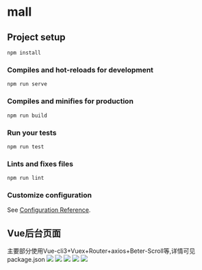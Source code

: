 # mall

## Project setup
```
npm install
```

### Compiles and hot-reloads for development
```
npm run serve
```

### Compiles and minifies for production
```
npm run build
```

### Run your tests
```
npm run test
```

### Lints and fixes files
```
npm run lint
```

### Customize configuration
See [Configuration Reference](https://cli.vuejs.org/config/).

## Vue后台页面

主要部分使用Vue-cli3+Vuex+Router+axios+Beter-Scroll等,详情可见package.json
![](https://github.com/ZH-TX/mall/tree/master/src/assets/cutImg/cut1.png?raw=true)
![](https://github.com/ZH-TX/mall/tree/master/src/assets/cutImg/cut2.png?raw=true)
![](https://github.com/ZH-TX/mall/tree/master/src/assets/cutImg/cut3.png?raw=true)
![](https://github.com/ZH-TX/mall/tree/master/src/assets/cutImg/cut4.png?raw=true)
![](https://github.com/ZH-TX/mall/tree/master/src/assets/cutImg/cut5.png?raw=true)
